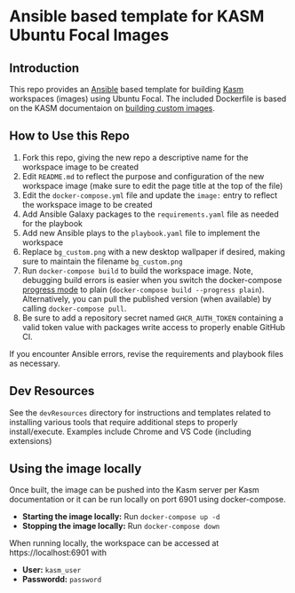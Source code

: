 # Ansible based template for KASM Ubuntu Focal Images

## Introduction

This repo provides an [Ansible](https://www.ansible.com/) based template for building [Kasm](https://www.kasmweb.com/) workspaces (images) using Ubuntu Focal.  The included Dockerfile is based on the KASM documentaion on [building custom images](https://kasmweb.com/docs/latest/how_to/building_images.html).  

## How to Use this Repo

1. Fork this repo, giving the new repo a descriptive name for the workspace image to be created
1. Edit `README.md` to reflect the purpose and configuration of the new workspace image (make sure to edit the page title at the top of the file)
1. Edit the `docker-compose.yml` file and update the `image:` entry to reflect the workspace image to be created
1. Add Ansible Galaxy packages to the `requirements.yaml` file as needed for the playbook
1. Add new Ansible plays to the `playbook.yaml` file to implement the workspace
1. Replace `bg_custom.png` with a new desktop wallpaper if desired, making sure to maintain the filename `bg_custom.png` 
1. Run `docker-compose build` to build the workspace image.  Note, debugging build errors is easier when you switch the docker-compose [progress mode](https://docs.docker.com/engine/reference/commandline/compose_build/#options) to plain (`docker-compose build --progress plain`).  Alternatively, you can pull the published version (when available) by calling `docker-compose pull`.
1. Be sure to add a repository secret named `GHCR_AUTH_TOKEN` containing a valid token value with packages write access to properly enable GitHub CI.

If you encounter Ansible errors, revise the requirements and playbook files as necessary.  

## Dev Resources

See the `devResources` directory for instructions and templates related to installing various tools that require additional steps to properly install/execute.  Examples include Chrome and VS Code (including extensions)

## Using the image locally

Once built, the image can be pushed into the Kasm server per Kasm documentation or it can be run locally on port 6901 using docker-compose.

- **Starting the image locally:** Run `docker-compose up -d`
- **Stopping the image locally:** Run `docker-compose down`

When running locally, the workspace can be accessed at https://localhost:6901 with
- **User:** `kasm_user`
- **Passwordd:** `password`
